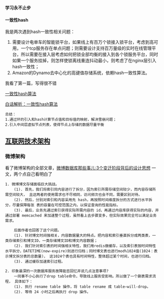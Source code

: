 **学习永不止步**

#### 一致性hash

我是两次遇到hash一致性相关问题：
1. 需要设计电单车的智能锁平台，如果线上有百万个锁接入锁平台，考虑到高可用，一个tcp服务存在单点问题；则需要设计支持百万量级的实时在线管理平台，所以需要在接入层考虑如何把锁全部均衡的接入到各个锁服务平台，同时如果一个服务挂掉，则怎样使锁离线重连抖动最小，则考虑了在nginx层引入hash一致性；
2. Amazon的Dynamo去中心化的高键值存储系统，依赖hash一致性算法。

我看了第一篇，写得很不错

[一致性hash算法](https://blog.csdn.net/sparkliang/article/details/5279393)

[白话解析：一致性hash算法](http://www.zsythink.net/archives/1182)

```shell
总结：
1.通过环的引入和hash计算节点值和目标值的映射，解决雪崩问题；
2.引入中间层虚拟节点列表，使得节点上存储的数据尽量平衡
```

## [互联网技术架构](https://github.com/davideuler/architecture.of.internet-product)

### 微博架构

看了微博架构的全部文章，[微博数据库那些事儿:3个变迁阶段背后的设计思想](https://github.com/davideuler/architecture.of.internet-product/blob/master/2.%E5%BE%AE%E5%8D%9A%E6%9E%B6%E6%9E%84/%E5%BE%AE%E5%8D%9A%E6%95%B0%E6%8D%AE%E5%BA%93%E9%82%A3%E4%BA%9B%E4%BA%8B%E5%84%BF%EF%BC%9A3%E4%B8%AA%E5%8F%98%E8%BF%81%E9%98%B6%E6%AE%B5%E8%83%8C%E5%90%8E%E7%9A%84%E8%AE%BE%E8%AE%A1%E6%80%9D%E6%83%B3.pdf) 一文，两个点自己看明白了

```shell
1. 微博博文存储面临巨大挑战。
    (1). 首先，我们将索引同内容进行了拆分，因为索引所需存储空间较少，而内容存储所需空间较大， 且这两者的使用需求也不尽相同，访问频次也会不同，需要区别对待。
    (2). 然后，分别对索引和内容采用先 hash，再按照时间维度拆分的方式进行水平拆分，尽量保障每张 表的容量在可控范围之内，以保证查询的性能指标。
    (3). 最后，业务先通过索引获得实际所需内容的 id，再通过内容库获得实际的内容，并通过部署 memcached 来加速整个过程，虽然看上去步骤变多，但实际效果完全可以满足业务需求。
    
    后面作者也回答了这个问题。
    (1). 针对博文时间强相关，内容数据量大的特点。把内容和索引垂直拆分成两类表，一类存储索引和博文ID，一类存储博文ID和博文内容数据；
    (2). 我们针对索引表的时间强相关特性，我们用redis做缓存，以及索引表按时间特性水平拆分，DATETIME(now-expire)则进行归档；同时博文表也进行mod%1024值(1024：表示博文拆分表的总数量)， 这1024个表也具有时间特性，整体超过某个时间，也进行归档。
    (3). 通过缓存加速索引过程。

2. 印象最深的一次数据库服务故障能否回忆并说几点注意事项?
    一同事不小心执行了drop table命令，导致线上服务受影响。所以做了一个删表需求流程， 具体如下：
    (1). 执行 rename table 操作，将 table rename 成 table—will-drop。 
    (2). 等待 24 小时之后再执行 drop 操作。
```
